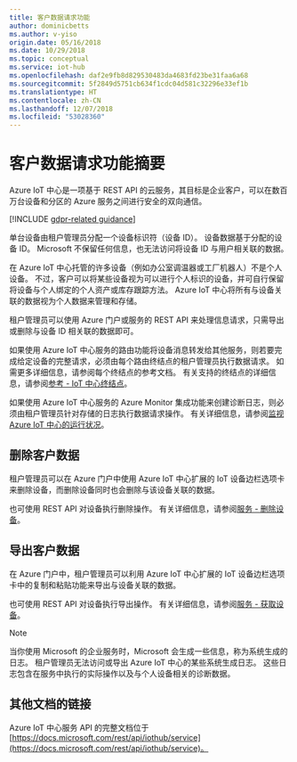 ```yaml
---
title: 客户数据请求功能
author: dominicbetts
ms.author: v-yiso
origin.date: 05/16/2018
ms.date: 10/29/2018
ms.topic: conceptual
ms.service: iot-hub
ms.openlocfilehash: daf2e9fb8d829530483da4683fd23be31faa6a68
ms.sourcegitcommit: 5f2849d5751cb634f1cdc04d581c32296e33ef1b
ms.translationtype: HT
ms.contentlocale: zh-CN
ms.lasthandoff: 12/07/2018
ms.locfileid: "53028360"
---
```

# <a name="summary-of-customer-data-request-features"></a>客户数据请求功能摘要

Azure IoT 中心是一项基于 REST API 的云服务，其目标是企业客户，可以在数百万台设备和分区的 Azure 服务之间进行安全的双向通信。

[!INCLUDE [gdpr-related guidance](../../includes/gdpr-intro-sentence.md)]

单台设备由租户管理员分配一个设备标识符（设备 ID）。 设备数据基于分配的设备 ID。 Microsoft 不保留任何信息，也无法访问将设备 ID 与用户相关联的数据。

在 Azure IoT 中心托管的许多设备（例如办公室调温器或工厂机器人）不是个人设备。 不过，客户可以将某些设备视为可以进行个人标识的设备，并可自行保留将设备与个人绑定的个人资产或库存跟踪方法。 Azure IoT 中心将所有与设备关联的数据视为个人数据来管理和存储。

租户管理员可以使用 Azure 门户或服务的 REST API 来处理信息请求，只需导出或删除与设备 ID 相关联的数据即可。

如果使用 Azure IoT 中心服务的路由功能将设备消息转发给其他服务，则若要完成给定设备的完整请求，必须由每个路由终结点的租户管理员执行数据请求。 如需更多详细信息，请参阅每个终结点的参考文档。 有关支持的终结点的详细信息，请参阅[参考 - IoT 中心终结点](iot-hub-devguide-endpoints.md)。

如果使用 Azure IoT 中心服务的 Azure Monitor 集成功能来创建诊断日志，则必须由租户管理员针对存储的日志执行数据请求操作。 有关详细信息，请参阅[监视 Azure IoT 中心的运行状况](iot-hub-monitor-resource-health.md)。

## <a name="deleting-customer-data"></a>删除客户数据

租户管理员可以在 Azure 门户中使用 Azure IoT 中心扩展的 IoT 设备边栏选项卡来删除设备，而删除设备同时也会删除与该设备关联的数据。

也可使用 REST API 对设备执行删除操作。 有关详细信息，请参阅[服务 - 删除设备](https://docs.microsoft.com/rest/api/iothub/service/deletedevice)。

## <a name="exporting-customer-data"></a>导出客户数据

在 Azure 门户中，租户管理员可以利用 Azure IoT 中心扩展的 IoT 设备边栏选项卡中的复制和粘贴功能来导出与设备关联的数据。

也可使用 REST API 对设备执行导出操作。 有关详细信息，请参阅[服务 - 获取设备](https://docs.microsoft.com/rest/api/iothub/service/getdevice)。

> [!NOTE]
> 当你使用 Microsoft 的企业服务时，Microsoft 会生成一些信息，称为系统生成的日志。 租户管理员无法访问或导出 Azure IoT 中心的某些系统生成日志。 这些日志包含在服务中执行的实际操作以及与个人设备相关的诊断数据。

## <a name="links-to-additional-documentation"></a>其他文档的链接

Azure IoT 中心服务 API 的完整文档位于 [https://docs.microsoft.com/rest/api/iothub/service](https://docs.microsoft.com/rest/api/iothub/service)。